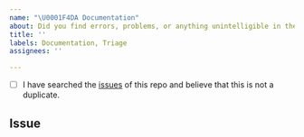 ```yaml
---
name: "\U0001F4DA Documentation"
about: Did you find errors, problems, or anything unintelligible in the docs (https://python-poetry.org/docs)?
title: ''
labels: Documentation, Triage
assignees: ''

---
```


<!--
  Hi there! Thank you for discovering and submitting an issue with our documentation.

  Before you submit this; let's make sure of a few things.
  Please make sure the following boxes are ticked if they are correct.
  If not, please try and fulfill these first.
-->

<!-- Checked checkbox should look like this: [x] -->
- [ ] I have searched the [issues](https://github.com/python-poetry/poetry/issues) of this repo and believe that this is not a duplicate.

## Issue
<!-- Now feel free to write your issue, but please be descriptive! Thanks again 🙌 ❤️ -->
